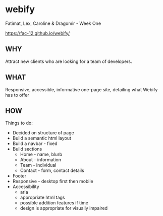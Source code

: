 # webify
Fatimat, Lex, Caroline &amp; Dragomir - Week One 

https://fac-12.github.io/webify/

## WHY
Attract new clients who are looking for a team of developers.
## WHAT
Responsive, accessible, informative one-page site, detailing what Webify has to offer

## HOW
Things to do:
* Decided on structure of page
* Build a semantic html layout
* Build a navbar - fixed
* Build sections
  * Home - name, blurb
  * About - information
  * Team - individual
  * Contact - form, contact details
* Footer
* Responsive - desktop first then mobile
* Accessibility 
  * aria
  * appropriate html tags
  * possible addition features if time
  * design is appropriate for visually impaired
  
